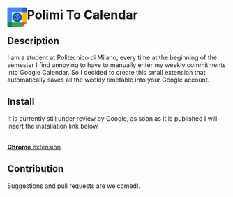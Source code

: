 # <img src="public/icons/icon_48.png" width="45" align="left"> Polimi To Calendar

## Description

I am a student at Politecnico di Milano, every time at the beginning of the semester I find annoying to have to manually enter my weekly commitments into Google Calendar. 
So I decided to create this small extension that automatically saves all the weekly timetable into your Google account. 


## Install

It is currently still under review by Google, as soon as it is published I will insert the installation link below.
<br>
<br>

[**Chrome** extension]() <!-- TODO: Add chrome extension link inside parenthesis -->

## Contribution

Suggestions and pull requests are welcomed!.


